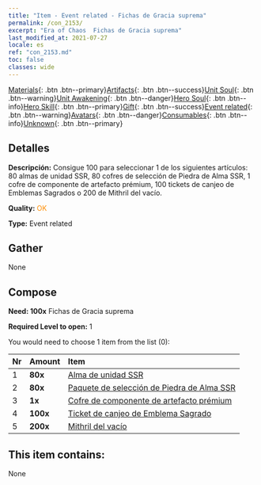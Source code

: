 ```yaml
---
title: "Item - Event related - Fichas de Gracia suprema"
permalink: /con_2153/
excerpt: "Era of Chaos  Fichas de Gracia suprema"
last_modified_at: 2021-07-27
locale: es
ref: "con_2153.md"
toc: false
classes: wide
---
```

 [Materials](/ItemsES/){: .btn .btn--primary}[Artifacts](/ItemsES/Artifacts/){: .btn .btn--success}[Unit Soul](/ItemsES/UnitSoul/){: .btn .btn--warning}[Unit Awakening](/ItemsES/UnitAwakening/){: .btn .btn--danger}[Hero Soul](/ItemsES/HeroSoul/){: .btn .btn--info}[Hero Skill](/ItemsES/HeroSkill/){: .btn .btn--primary}[Gift](/ItemsES/Gift/){: .btn .btn--success}[Event related](/ItemsES/Events/){: .btn .btn--warning}[Avatars](/ItemsES/Avatars/){: .btn .btn--danger}[Consumables](/ItemsES/Consumables/){: .btn .btn--info}[Unknown](/ItemsES/Unknown/){: .btn .btn--primary}

## Detalles
 **Descripción:** Consigue 100 para seleccionar 1 de los siguientes artículos: 80 almas de unidad SSR, 80 cofres de selección de Piedra de Alma SSR, 1 cofre de componente de artefacto prémium, 100 tickets de canjeo de Emblemas Sagrados o 200 de Mithril del vacío.

 **Quality:** <span style="color: #FF8C00">OK</span>

 **Type:** Event related

## Gather

  None

## Compose

 **Need: 100x** Fichas de Gracia suprema

 **Required Level to open:** 1

 You would need to choose 1 item from the list (0):

  | Nr | Amount |     Item    |
  |:---|:-------|:------------|
  | 1 |  **80x** | [Alma de unidad SSR](/ItemsES/con_535/) |  | 
  | 2 |  **80x** | [Paquete de selección de Piedra de Alma SSR](/es/Items/con_2154/) |  | 
  | 3 |  **1x** | [Cofre de componente de artefacto prémium](/ItemsES/con_1874/) |  | 
  | 4 |  **100x** | [Ticket de canjeo de Emblema Sagrado](/ItemsES/con_513/) |  | 
  | 5 |  **200x** | [Mithril del vacío](/ItemsES/con_817/) |  | 


## This item contains:

  None

